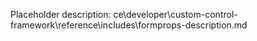 Placeholder description: ce\developer\custom-control-framework\reference\includes\formprops-description.md